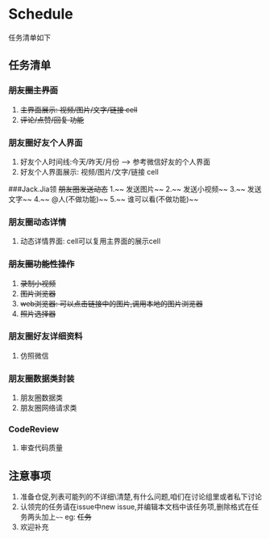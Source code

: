 # Schedule

任务清单如下

## 任务清单

### ~~朋友圈主界面~~
1. ~~主界面展示: 视频/图片/文字/链接 cell~~
2. ~~评论/点赞/回复 功能~~

### 朋友圈好友个人界面
1. 好友个人时间线:今天/昨天/月份 --> 参考微信好友的个人界面
2. 好友个人界面展示: 视频/图片/文字/链接 cell

###Jack.Jia领 ~~朋友圈发送动态~~
1.~~ 发送图片~~
2.~~ 发送小视频~~
3.~~ 发送文字~~
4.~~ @人(不做功能)~~
5.~~ 谁可以看(不做功能)~~

### 朋友圈动态详情
1. 动态详情界面: cell可以复用主界面的展示cell

### ~~朋友圈功能性操作~~
1. ~~录制小视频~~
2. ~~图片浏览器~~
3. ~~web浏览器: 可以点击链接中的图片,调用本地的图片浏览器~~
4. ~~照片选择器~~

### 朋友圈好友详细资料
1. 仿照微信

### 朋友圈数据类封装
1. 朋友圈数据类
2. 朋友圈网络请求类

### CodeReview
1. 审查代码质量

## 注意事项
1. 准备仓促,列表可能列的不详细\清楚,有什么问题,咱们在讨论组里或者私下讨论
2. 认领完的任务请在issue中new issue,并编辑本文档中该任务项,删除格式在任务两头加上`~~` eg: ~~任务~~
3. 欢迎补充
